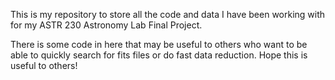 This is my repository to store all the code and data I have been working with for my ASTR 230 Astronomy Lab Final Project. 

There is some code in here that may be useful to others who want to be able to quickly search for fits files or do fast data reduction. Hope this is useful to others!


